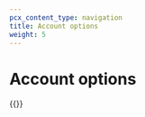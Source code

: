 ```yaml
---
pcx_content_type: navigation
title: Account options
weight: 5
---
```


# Account options

{{<directory-listing>}}